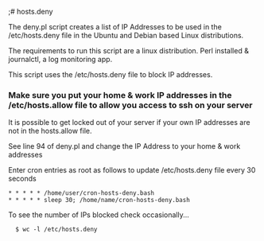;# hosts.deny

The deny.pl script creates a list of IP Addresses to be used in the /etc/hosts.deny file in the Ubuntu and Debian based Linux distributions.

The requirements to run this script are a linux distribution. Perl installed & journalctl, a log monitoring app.

This script uses the /etc/hosts.deny file to block IP addresses.  
### Make sure you put your home & work IP addresses in the /etc/hosts.allow file to allow you access to ssh on your server
It is possible to get locked out of your server if your own IP addresses are not in the hosts.allow file.  

See line 94 of deny.pl and change the IP Address to your home & work addresses

Enter cron entries as root as follows to update /etc/hosts.deny file every 30 seconds

    * * * * * /home/user/cron-hosts-deny.bash
    * * * * * sleep 30; /home/name/cron-hosts-deny.bash 
        
To see the number of IPs blocked check occasionally...

      $ wc -l /etc/hosts.deny
